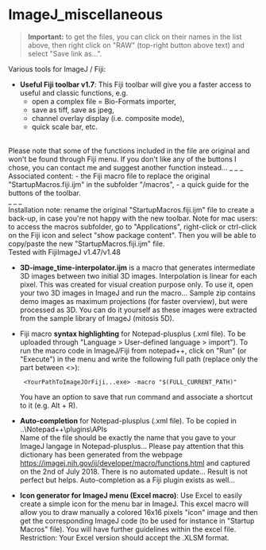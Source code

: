 # ImageJ_miscellaneous

> **Important:** to get the files, you can click on their names in the list above, then right click on "RAW" (top-right button above text) and select "Save link as...".

Various tools for ImageJ / Fiji:

- **Useful Fiji toolbar v1.7**: This Fiji toolbar will give you a faster access to useful and classic functions, e.g. 
  - open a complex file = Bio-Formats importer, 
  - save as tiff, save as jpeg, 
  - channel overlay display (i.e. composite mode), 
  - quick scale bar, etc.<br/>
<br/>
Please note that some of the functions included in the file are original and won't be found through Fiji menu. If you don't like any of the buttons I chose, you can contact me and suggest another function instead...  
_ _ _<br/>
Associated content:
  - the Fiji macro file to replace the original "StartupMacros.fiji.ijm" in the subfolder "/macros", 
  - a quick guide for the buttons of the toolbar.<br/>
_ _ _<br/>
Installation note: rename the original "StartupMacros.fiji.ijm" file to create a back-up, in case you're not happy with the new toolbar. Note for mac users: to access the macros subfolder, go to "Applications", right-click or ctrl-click on the Fiji icon and select "show package content". Then you will be able to copy/paste the new "StartupMacros.fiji.ijm" file.<br/>
Tested with FijiImageJ v1.47/v1.48    

- **3D-image_time-interpolator.ijm** is a macro that generates intermediate 3D images between two initial 3D images. Interpolation is linear for each pixel. This was created for visual creation purpose only. To use it, open your two 3D images in ImageJ and run the macro... Sample zip contains demo images as maximum projections (for faster overview), but were processed as 3D. You can do it yourself as these images were extracted from the sample library of ImageJ (mitosis 5D).

- Fiji macro **syntax highlighting** for Notepad-plusplus (.xml file). To be uploaded through "Language > User-defined language > import").
To run the macro code in ImageJ/Fiji from notepad++, click on "Run" (or "Execute") in the menu and write the following full path (replace only the part between <>):

       <YourPathToImageJOrFiji...exe> -macro "$(FULL_CURRENT_PATH)"

    You have an option to save that run command and associate a shortcut to it (e.g. Alt + R).

- **Auto-completion** for Notepad-plusplus (.xml file). To be copied in ..\Notepad++\plugins\APIs\
Name of the file should be exactly the name that you gave to your ImageJ langage in Notepad-plusplus...
Please pay attention that this dictionary has been generated from the webpage https://imagej.nih.gov/ij/developer/macro/functions.html and captured on the 2nd of July 2018. There is no automated update...
Result is not perfect but helps. Auto-completion as a Fiji plugin exists as well...

- **Icon generator for ImageJ menu (Excel macro)**: Use Excel to easily create a simple icon for the menu bar in ImageJ. This excel macro will allow you to draw manually a colored 16x16 pixels "icon" image and then get the corresponding ImageJ code (to be used for instance in "Startup Macros" file). You will have further guidelines within the excel file. Restriction: Your Excel version should accept the .XLSM format.
